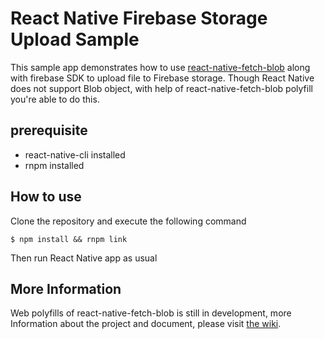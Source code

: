 # React Native Firebase Storage Upload Sample

This sample app demonstrates how to use [react-native-fetch-blob](https://github.com/wkh237/react-native-fetch-blob)
along with firebase SDK to upload file to Firebase storage. Though React
Native does not support Blob object, with help of react-native-fetch-blob
polyfill you're able to do this.

## prerequisite

- react-native-cli installed
- rnpm installed

## How to use

Clone the repository and execute the following command

```
$ npm install && rnpm link
```

Then run React Native app as usual

## More Information

Web polyfills of react-native-fetch-blob is still in development, more Information
about the project and document, please visit [the wiki](https://github.com/wkh237/react-native-fetch-blob/wiki/Web-API-Polyfills-(experimental)).
